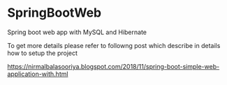 # SpringBootWeb
Spring boot web app with MySQL and Hibernate

To get more details please refer to followng post which describe in details how to setup the project

https://nirmalbalasooriya.blogspot.com/2018/11/spring-boot-simple-web-application-with.html
